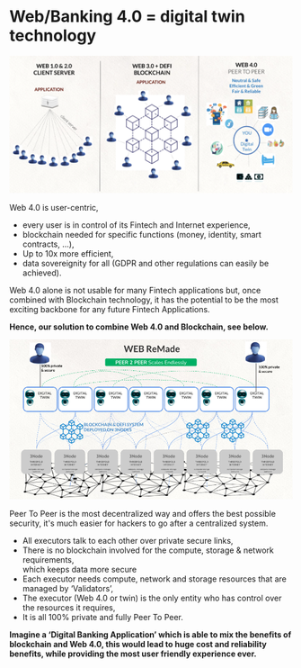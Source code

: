# Web/Banking 4.0 = digital twin technology

![alt_text](img/digital_twin_technology.png )


Web 4.0 is user-centric,  



* every user is in control of its Fintech and Internet experience,
* blockchain needed for specific functions (money, identity, smart contracts, …),
* Up to 10x more efficient,
* data sovereignity for all (GDPR and other regulations can easily be achieved).

Web 4.0 alone is not usable for many Fintech applications but, once combined with Blockchain technology, it has the potential to be the most exciting backbone for any future Fintech Applications.

**Hence, our solution to combine Web 4.0 and Blockchain, see below.**


![alt_text](img/peer_2_peer_blockchain.png )


Peer To Peer is the most decentralized way and offers the best possible security, it's much easier for hackers to go after a centralized system.



* All executors talk to each other over private secure links,
* There is no blockchain involved for the compute, storage & network requirements,  \
which keeps data more secure
* Each executor needs compute, network and storage resources that are managed by ‘Validators’,
* The executor (Web 4.0 or twin) is the only entity who has control over the resources it requires,
* It is all 100% private and fully Peer To Peer.

**Imagine a ‘Digital Banking Application’ which is able to mix the benefits of blockchain and Web 4.0, this would lead to huge cost and reliability benefits, while providing the most user friendly experience ever.**